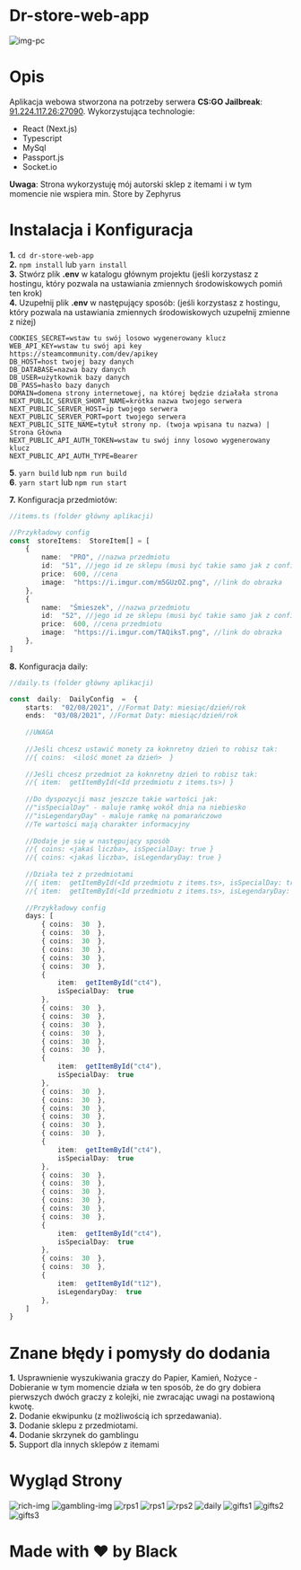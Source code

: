 # Dr-store-web-app

![img-pc](https://i.imgur.com/nFyYzcN.png)
# Opis
Aplikacja webowa stworzona na potrzeby serwera **CS:GO Jailbreak**: [91.224.117.26:27090](steam://connect/91.224.117:27090).
Wykorzystująca technologie:
 - React (Next.js)
 - Typescript
 - MySql
 - Passport.js
 - Socket.io

**Uwaga**: Strona wykorzystuję mój autorski sklep z itemami i w tym momencie nie wspiera min. Store by Zephyrus<br/>

# Instalacja i Konfiguracja
**1.** `cd dr-store-web-app`<br/>
**2.** `npm install` lub `yarn install`<br/>
**3.** Stwórz plik **.env** w katalogu głównym projektu (jeśli korzystasz z hostingu, który pozwala na ustawiania zmiennych środowiskowych pomiń ten krok)<br/>
**4.** Uzupełnij plik **.env** w następujący sposób: (jeśli korzystasz z hostingu, który pozwala na ustawiania zmiennych środowiskowych uzupełnij zmienne z niżej)<br/>
``` 
COOKIES_SECRET=wstaw tu swój losowo wygenerowany klucz
WEB_API_KEY=wstaw tu swój api key https://steamcommunity.com/dev/apikey
DB_HOST=host twojej bazy danych
DB_DATABASE=nazwa bazy danych
DB_USER=użytkownik bazy danych
DB_PASS=hasło bazy danych
DOMAIN=domena strony internetowej, na której będzie działała strona
NEXT_PUBLIC_SERVER_SHORT_NAME=krótka nazwa twojego serwera
NEXT_PUBLIC_SERVER_HOST=ip twojego serwera
NEXT_PUBLIC_SERVER_PORT=port twojego serwera
NEXT_PUBLIC_SITE_NAME=tytuł strony np. (twoja wpisana tu nazwa) | Strona Główna
NEXT_PUBLIC_API_AUTH_TOKEN=wstaw tu swój inny losowo wygenerowany klucz
NEXT_PUBLIC_API_AUTH_TYPE=Bearer
```

**5**. `yarn build` lub `npm run build`<br/>
**6**. `yarn start` lub `npm run start`<br/>

**7.**  Konfiguracja przedmiotów:<br/>
```typescript
//items.ts (folder główny aplikacji)

//Przykładowy config
const  storeItems:  StoreItem[] = [
	{
		name:  "PRO", //nazwa przedmiotu
		id:  "51", //jego id ze sklepu (musi być takie samo jak z configu na serwerze cs go)
		price:  600, //cena
		image:  "https://i.imgur.com/m5GUzOZ.png", //link do obrazka
	},
	{
		name:  "Śmieszek", //nazwa przedmiotu
		id:  "52", //jego id ze sklepu (musi być takie samo jak z configu na serwerze cs go)
		price:  600, //cena przedmiotu
		image:  "https://i.imgur.com/TAQiksT.png", //link do obrazka
	},
]
```

**8.** Konfiguracja daily:<br/>
```typescript
//daily.ts (folder główny aplikacji)

const  daily:  DailyConfig  =  {
	starts:  "02/08/2021", //Format Daty: miesiąc/dzień/rok
	ends:  "03/08/2021", //Format Daty: miesiąc/dzień/rok
	
	//UWAGA
	
	//Jeśli chcesz ustawić monety za koknretny dzień to robisz tak:
	//{ coins:  <ilość monet za dzień>  }
	
	//Jeśli chcesz przedmiot za koknretny dzień to robisz tak:
	//{ item:  getItemById(<Id przedmiotu z items.ts>) }
	
	//Do dyspozycji masz jeszcze takie wartości jak:
	//"isSpecialDay" - maluje ramkę wokół dnia na niebiesko
	//"isLegendaryDay" - maluje ramkę na pomarańczowo
	//Te wartości mają charakter informacyjny
	
	//Dodaje je się w następujący sposób
	//{ coins: <jakaś liczba>, isSpecialDay: true }
	//{ coins: <jakaś liczba>, isLegendaryDay: true }
	
	//Działa też z przedmiotami
	//{ item:  getItemById(<Id przedmiotu z items.ts>, isSpecialDay: true) }
	//{ item:  getItemById(<Id przedmiotu z items.ts>, isLegendaryDay: true) }
	
	//Przykładowy config
	days: [
		{ coins:  30  }, 
		{ coins:  30  },
		{ coins:  30  },
		{ coins:  30  },
		{ coins:  30  },
		{ coins:  30  },
		{
			item:  getItemById("ct4"),
			isSpecialDay:  true
		},
		{ coins:  30  },
		{ coins:  30  },
		{ coins:  30  },
		{ coins:  30  },
		{ coins:  30  },
		{ coins:  30  },
		{
			item:  getItemById("ct4"),
			isSpecialDay:  true
		},
		{ coins:  30  },
		{ coins:  30  },
		{ coins:  30  },
		{ coins:  30  },
		{ coins:  30  },
		{ coins:  30  },
		{
			item:  getItemById("ct4"),
			isSpecialDay:  true
		},
		{ coins:  30  },
		{ coins:  30  },
		{ coins:  30  },
		{ coins:  30  },
		{ coins:  30  },
		{ coins:  30  },
		{
			item:  getItemById("ct4"),
			isSpecialDay:  true
		},
		{ coins:  30  },
		{ coins:  30  },
		{
			item:  getItemById("t12"),
			isLegendaryDay:  true
		},
	]
}
```

# Znane błędy i pomysły do dodania
**1.** Usprawnienie wyszukiwania graczy do Papier, Kamień, Nożyce - Dobieranie w tym momencie działa w ten sposób, że do gry dobiera pierwszych dwóch graczy z kolejki, nie zwracając uwagi na postawioną kwotę.<br/>
**2.** Dodanie ekwipunku (z możliwością ich sprzedawania).<br/>
**3.** Dodanie sklepu z przedmiotami.<br/>
**4.**  Dodanie skrzynek do gamblingu<br/>
**5.** Support dla innych sklepów z itemami<br/>

# Wygląd Strony
![rich-img](https://i.imgur.com/Pd9LBNa.png)
![gambling-img](https://i.imgur.com/vYuu9HD.png)
![rps1](https://i.imgur.com/2VOAnU1.png)
![rps1](https://i.imgur.com/CWZT0k5.png)
![rps2](https://i.imgur.com/qe1t8CC.png)
![daily](https://i.imgur.com/nxQvfeI.png)
![gifts1](https://i.imgur.com/0rssFN2.png)
![gifts2](https://i.imgur.com/BnY3g8T.png)
![gifts3](https://i.imgur.com/5beFlB0.png)

# Made with ❤️ by Black

